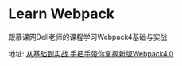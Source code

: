 # Learn Webpack

跟慕课网Dell老师的课程学习Webpack4基础与实战

地址: [从基础到实战 手把手带你掌握新版Webpack4.0](https://coding.imooc.com/learn/list/316.html)